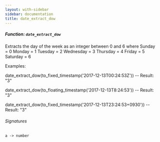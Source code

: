 ```yaml
---
layout: with-sidebar
sidebar: documentation
title: date_extract_dow
---
```


##### Function: `date_extract_dow`
Extracts the day of the week as an integer between 0 and 6 where
  Sunday = 0
  Monday = 1
  Tuesday = 2
  Wednesday = 3
  Thursday = 4
  Friday = 5
  Saturday = 6

Examples:

  date_extract_dow(to_fixed_timestamp('2017-12-13T00:24:53Z'))
  -- Result: "3"

  date_extract_dow(to_floating_timestamp('2017-12-13T8:24:53'))
  -- Result: "3"

  date_extract_dow(to_fixed_timestamp('2017-12-13T23:24:53+0930'))
  -- Result: "3"

###### Signatures
    a -> number

